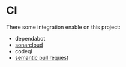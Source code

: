 # CI

There some integration enable on this project:

* dependabot
* [sonarcloud](https://sonarcloud.io)
* codeql
* [semantic pull request](https://github.com/zeke/semantic-pull-requests)